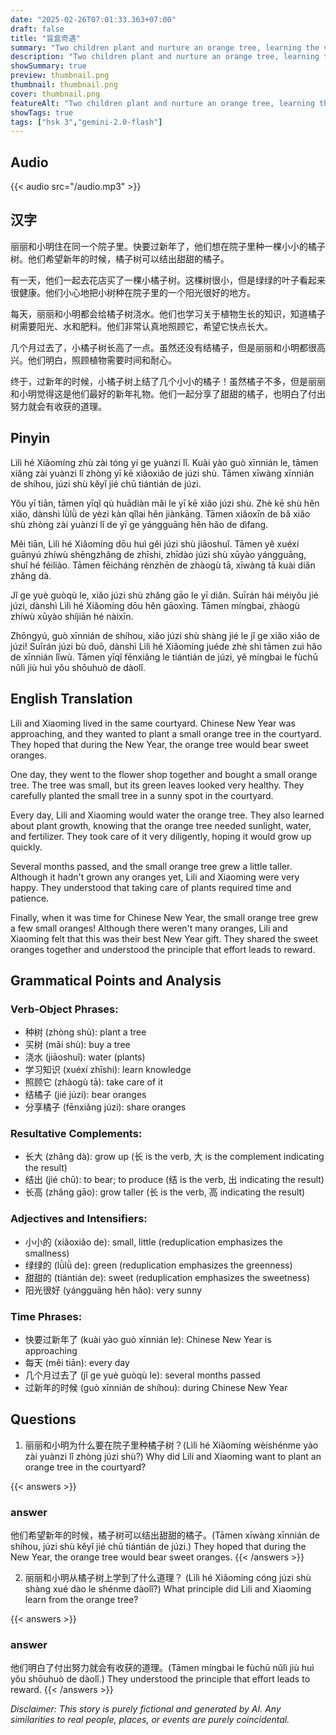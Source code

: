 ```yaml
---
date: "2025-02-26T07:01:33.363+07:00"
draft: false
title: "盲盒奇遇"
summary: "Two children plant and nurture an orange tree, learning the value of patience and hard work when it finally bears fruit for Chinese New Year."
description: "Two children plant and nurture an orange tree, learning the value of patience and hard work when it finally bears fruit for Chinese New Year."
showSummary: true
preview: thumbnail.png
thumbnail: thumbnail.png
cover: thumbnail.png
featureAlt: "Two children plant and nurture an orange tree, learning the value of patience and hard work when it finally bears fruit for Chinese New Year."
showTags: true
tags: ["hsk 3","gemini-2.0-flash"]
---
```


## Audio
{{< audio src="/audio.mp3" >}}

## 汉字

丽丽和小明住在同一个院子里。快要过新年了，他们想在院子里种一棵小小的橘子树。他们希望新年的时候，橘子树可以结出甜甜的橘子。

有一天，他们一起去花店买了一棵小橘子树。这棵树很小，但是绿绿的叶子看起来很健康。他们小心地把小树种在院子里的一个阳光很好的地方。

每天，丽丽和小明都会给橘子树浇水。他们也学习关于植物生长的知识，知道橘子树需要阳光、水和肥料。他们非常认真地照顾它，希望它快点长大。

几个月过去了，小橘子树长高了一点。虽然还没有结橘子，但是丽丽和小明都很高兴。他们明白，照顾植物需要时间和耐心。

终于，过新年的时候，小橘子树上结了几个小小的橘子！虽然橘子不多，但是丽丽和小明觉得这是他们最好的新年礼物。他们一起分享了甜甜的橘子，也明白了付出努力就会有收获的道理。

## Pinyin

Lìlì hé Xiǎomíng zhù zài tóng yí ge yuànzi lǐ. Kuài yào guò xīnnián le, tāmen xiǎng zài yuànzi lǐ zhòng yī kē xiǎoxiǎo de júzi shù. Tāmen xīwàng xīnnián de shíhou, júzi shù kěyǐ jié chū tiántián de júzi.

Yǒu yī tiān, tāmen yīqǐ qù huādiàn mǎi le yī kē xiǎo júzi shù. Zhè kē shù hěn xiǎo, dànshì lǜlǜ de yèzi kàn qǐlai hěn jiànkāng. Tāmen xiǎoxīn de bǎ xiǎo shù zhòng zài yuànzi lǐ de yī ge yángguāng hěn hǎo de dìfang.

Měi tiān, Lìlì hé Xiǎomíng dōu huì gěi júzi shù jiāoshuǐ. Tāmen yě xuéxí guānyú zhíwù shēngzhǎng de zhīshi, zhīdào júzi shù xūyào yángguāng, shuǐ hé féiliào. Tāmen fēicháng rènzhēn de zhàogù tā, xīwàng tā kuài diǎn zhǎng dà.

Jǐ ge yuè guòqù le, xiǎo júzi shù zhǎng gāo le yī diǎn. Suīrán hái méiyǒu jié júzi, dànshì Lìlì hé Xiǎomíng dōu hěn gāoxìng. Tāmen míngbai, zhàogù zhíwù xūyào shíjiān hé nàixīn.

Zhōngyú, guò xīnnián de shíhou, xiǎo júzi shù shàng jié le jǐ ge xiǎo xiǎo de júzi! Suīrán júzi bù duō, dànshì Lìlì hé Xiǎomíng juéde zhè shì tāmen zuì hǎo de xīnnián lǐwù. Tāmen yīqǐ fēnxiǎng le tiántián de júzi, yě míngbai le fùchū nǔlì jiù huì yǒu shōuhuò de dàolǐ.

## English Translation

Lili and Xiaoming lived in the same courtyard. Chinese New Year was approaching, and they wanted to plant a small orange tree in the courtyard. They hoped that during the New Year, the orange tree would bear sweet oranges.

One day, they went to the flower shop together and bought a small orange tree. The tree was small, but its green leaves looked very healthy. They carefully planted the small tree in a sunny spot in the courtyard.

Every day, Lili and Xiaoming would water the orange tree. They also learned about plant growth, knowing that the orange tree needed sunlight, water, and fertilizer. They took care of it very diligently, hoping it would grow up quickly.

Several months passed, and the small orange tree grew a little taller. Although it hadn't grown any oranges yet, Lili and Xiaoming were very happy. They understood that taking care of plants required time and patience.

Finally, when it was time for Chinese New Year, the small orange tree grew a few small oranges! Although there weren't many oranges, Lili and Xiaoming felt that this was their best New Year gift. They shared the sweet oranges together and understood the principle that effort leads to reward.

## Grammatical Points and Analysis

### Verb-Object Phrases:

-   种树 (zhòng shù): plant a tree
-   买树 (mǎi shù): buy a tree
-   浇水 (jiāoshuǐ): water (plants)
-   学习知识 (xuéxí zhīshi): learn knowledge
-   照顾它 (zhàogù tā): take care of it
-   结橘子 (jié júzi): bear oranges
-   分享橘子 (fēnxiǎng júzi): share oranges

### Resultative Complements:

-   长大 (zhǎng dà): grow up (长 is the verb, 大 is the complement indicating the result)
-   结出 (jié chū): to bear; to produce (结 is the verb, 出 indicating the result)
-   长高 (zhǎng gāo): grow taller (长 is the verb, 高 indicating the result)

### Adjectives and Intensifiers:

-   小小的 (xiǎoxiǎo de): small, little (reduplication emphasizes the smallness)
-   绿绿的 (lǜlǜ de): green (reduplication emphasizes the greenness)
-   甜甜的 (tiántián de): sweet (reduplication emphasizes the sweetness)
-   阳光很好 (yángguāng hěn hǎo): very sunny

### Time Phrases:

-   快要过新年了 (kuài yào guò xīnnián le): Chinese New Year is approaching
-   每天 (měi tiān): every day
-   几个月过去了 (jǐ ge yuè guòqù le): several months passed
-   过新年的时候 (guò xīnnián de shíhou): during Chinese New Year

## Questions

1.  丽丽和小明为什么要在院子里种橘子树？(Lìlì hé Xiǎomíng wèishénme yào zài yuànzi lǐ zhòng júzi shù?) Why did Lili and Xiaoming want to plant an orange tree in the courtyard?

{{< answers >}}
### answer
他们希望新年的时候，橘子树可以结出甜甜的橘子。(Tāmen xīwàng xīnnián de shíhou, júzi shù kěyǐ jié chū tiántián de júzi.) They hoped that during the New Year, the orange tree would bear sweet oranges.
{{< /answers >}}

2.  丽丽和小明从橘子树上学到了什么道理？ (Lìlì hé Xiǎomíng cóng júzi shù shàng xué dào le shénme dàolǐ?) What principle did Lili and Xiaoming learn from the orange tree?

{{< answers >}}
### answer
他们明白了付出努力就会有收获的道理。(Tāmen míngbai le fùchū nǔlì jiù huì yǒu shōuhuò de dàolǐ.) They understood the principle that effort leads to reward.
{{< /answers >}}


*Disclaimer: This story is purely fictional and generated by AI. Any similarities to real people, places, or events are purely coincidental.*